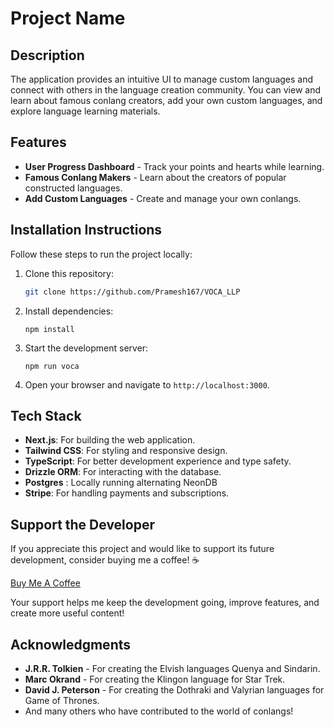 # Project Name

## Description

The application provides an intuitive UI to manage custom languages and connect with others in the language creation community. You can view and learn about famous conlang creators, add your own custom languages, and explore language learning materials.

## Features

- **User Progress Dashboard** - Track your points and hearts while learning.
- **Famous Conlang Makers** - Learn about the creators of popular constructed languages.
- **Add Custom Languages** - Create and manage your own conlangs.

## Installation Instructions

Follow these steps to run the project locally:

1. Clone this repository:

    ```bash
    git clone https://github.com/Pramesh167/VOCA_LLP
    ```

2. Install dependencies:

    ```
    npm install
    ```

3. Start the development server:

    ```
    npm run voca
    ```

4. Open your browser and navigate to `http://localhost:3000`.

## Tech Stack

- **Next.js**: For building the web application.
- **Tailwind CSS**: For styling and responsive design.
- **TypeScript**: For better development experience and type safety.
- **Drizzle ORM**: For interacting with the database.
- **Postgres** : Locally running alternating NeonDB
- **Stripe**: For handling payments and subscriptions.

## Support the Developer

If you appreciate this project and would like to support its future development, consider buying me a coffee! ☕️

[Buy Me A Coffee](https://buymeacoffee.com/pramesh)

Your support helps me keep the development going, improve features, and create more useful content!

## Acknowledgments

- **J.R.R. Tolkien** - For creating the Elvish languages Quenya and Sindarin.
- **Marc Okrand** - For creating the Klingon language for Star Trek.
- **David J. Peterson** - For creating the Dothraki and Valyrian languages for Game of Thrones.
- And many others who have contributed to the world of conlangs!
